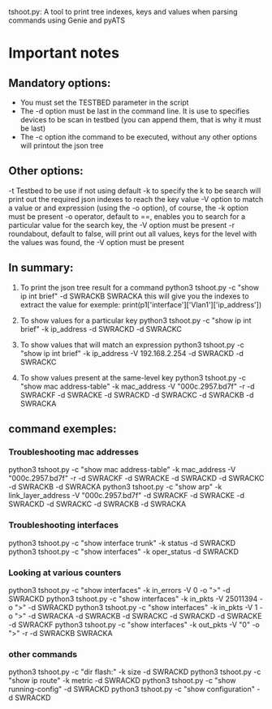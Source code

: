 tshoot.py: A tool to print tree indexes, keys and values when parsing commands using Genie and pyATS 

# Important notes
## Mandatory options:
- You must set the TESTBED parameter in the script
- The -d option must be last in the command line.  It is use to specifies devices to be scan in testbed (you can append them, that is why it must be last)
- The -c option ithe command to be executed, without any other options will printout the json tree

## Other options:
-t Testbed to be use if not using default
-k to specify the k to be search will print out the required json indexes to reach the key value
-V option to match a value or and expression (using the -o option), of course, the -k option must be present
-o operator, default to ==, enables you to search for a particular value for the search key, the -V option must be present
-r  roundabout, default to false, will print out all values, keys for the level with the values was found, the -V option must be present

## In summary:
1. To print the json tree result for a command
python3 tshoot.py -c "show ip int brief" -d SWRACKB SWRACKA
this will give you the indexes to extract the value for exemple: print(p1['interface']['Vlan1']['ip_address'])

2. To show values for a particular key
python3 tshoot.py  -c "show ip int brief" -k ip_address -d SWRACKD -d SWRACKC

3. To show values that will match an expression
python3 tshoot.py  -c "show ip int brief" -k ip_address -V 192.168.2.254 -d SWRACKD -d SWRACKC

4. To show values present at the same-level key
python3 tshoot.py  -c "show mac address-table" -k mac_address -V "000c.2957.bd7f" -r -d SWRACKF -d SWRACKE -d SWRACKD -d SWRACKC -d SWRACKB -d SWRACKA

## command exemples:
### Troubleshooting mac addresses
python3 tshoot.py  -c "show mac address-table" -k mac_address -V "000c.2957.bd7f" -r -d SWRACKF -d SWRACKE -d SWRACKD -d SWRACKC -d SWRACKB -d SWRACKA
python3 tshoot.py  -c "show arp" -k link_layer_address -V "000c.2957.bd7f" -d SWRACKF -d SWRACKE -d SWRACKD -d SWRACKC -d SWRACKB -d SWRACKA

### Troubleshooting interfaces
python3 tshoot.py  -c "show interface trunk" -k status -d SWRACKD
python3 tshoot.py  -c "show interfaces" -k oper_status -d SWRACKD

### Looking at various counters
python3 tshoot.py   -c "show interfaces"  -k in_errors -V 0 -o ">" -d SWRACKD
python3 tshoot.py -c "show interfaces" -k in_pkts -V 25011394 -o ">" -d SWRACKD
python3 tshoot.py -c "show interfaces" -k in_pkts -V 1 -o ">" -d SWRACKA -d SWRACKB -d SWRACKC -d SWRACKD -d SWRACKE -d SWRACKF
python3 tshoot.py -c "show interfaces" -k out_pkts -V "0" -o ">" -r  -d SWRACKB SWRACKA

### other commands
python3 tshoot.py  -c "dir flash:" -k size -d SWRACKD
python3 tshoot.py  -c "show ip route" -k metric -d SWRACKD
python3 tshoot.py  -c "show running-config" -d SWRACKD
python3 tshoot.py  -c "show configuration" -d SWRACKD

